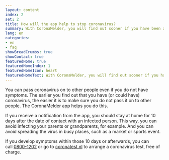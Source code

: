 ```yaml
---
layout: content
index: 2
set: 2
title: How will the app help to stop coronavirus? 
summary: With CoronaMelder, you will find out sooner if you have been at a higher risk of infection.
lang: en
categories:
- en
- faq
showBreadCrumbs: true
showContact: true
featuredHome: true
featuredHomeIndex: 1
featuredHomeIcon: heart
featuredHomeText: With CoronaMelder, you will find out sooner if you have been at a higher risk of infection.
---
```

You can pass coronavirus on to other people even if you do not have symptoms. The earlier you find out that you have (or could have) coronavirus, the easier it is to make sure you do not pass it on to other people. The CoronaMelder app helps you do this.

If you receive a notification from the app, you should stay at home for 10 days after the date of contact with an infected person. This way, you can avoid infecting your parents or grandparents, for example. And you can avoid spreading the virus in busy places, such as a market or sports event.

If you develop symptoms within those 10 days or afterwards, you can call <a href="tel:0800-1202">0800-1202</a> or go to <a href="https://www.coronatest.nl" target="_blank" rel="noopener noreferrer">coronatest.nl</a> to arrange a coronavirus test, free of charge.
